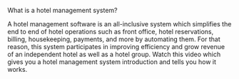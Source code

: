 What is a hotel management system?


A hotel management software is an all-inclusive system which simplifies the end to end of hotel operations such as front office, hotel reservations, billing, housekeeping, payments, and more by automating them. For that reason, this system participates in improving efficiency and grow revenue of an independent hotel as well as a hotel group. Watch this video which gives you a hotel management system introduction and tells you how it works.
